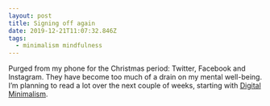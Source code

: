 ```yaml
---
layout: post
title: Signing off again
date: 2019-12-21T11:07:32.846Z
tags:
  - minimalism mindfulness
---
```

Purged from my phone for the Christmas period: Twitter, Facebook and Instagram. They have become too much of a drain on my mental well-being. I’m planning to read a lot over the next couple of weeks, starting with [Digital Minimalism](https://www.calnewport.com/books/digital-minimalism/).
